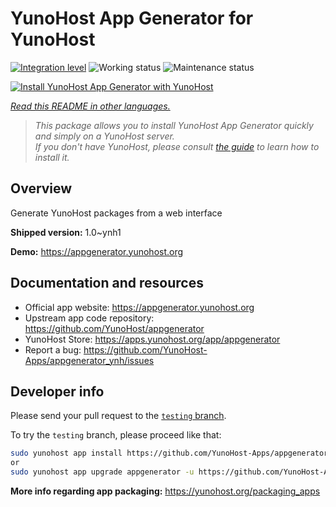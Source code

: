 <!--
N.B.: This README was automatically generated by <https://github.com/YunoHost/apps/tree/master/tools/readme_generator>
It shall NOT be edited by hand.
-->

# YunoHost App Generator for YunoHost

[![Integration level](https://dash.yunohost.org/integration/appgenerator.svg)](https://ci-apps.yunohost.org/ci/apps/appgenerator/) ![Working status](https://ci-apps.yunohost.org/ci/badges/appgenerator.status.svg) ![Maintenance status](https://ci-apps.yunohost.org/ci/badges/appgenerator.maintain.svg)

[![Install YunoHost App Generator with YunoHost](https://install-app.yunohost.org/install-with-yunohost.svg)](https://install-app.yunohost.org/?app=appgenerator)

*[Read this README in other languages.](./ALL_README.md)*

> *This package allows you to install YunoHost App Generator quickly and simply on a YunoHost server.*  
> *If you don't have YunoHost, please consult [the guide](https://yunohost.org/install) to learn how to install it.*

## Overview

Generate YunoHost packages from a web interface


**Shipped version:** 1.0~ynh1

**Demo:** <https://appgenerator.yunohost.org>
## Documentation and resources

- Official app website: <https://appgenerator.yunohost.org>
- Upstream app code repository: <https://github.com/YunoHost/appgenerator>
- YunoHost Store: <https://apps.yunohost.org/app/appgenerator>
- Report a bug: <https://github.com/YunoHost-Apps/appgenerator_ynh/issues>

## Developer info

Please send your pull request to the [`testing` branch](https://github.com/YunoHost-Apps/appgenerator_ynh/tree/testing).

To try the `testing` branch, please proceed like that:

```bash
sudo yunohost app install https://github.com/YunoHost-Apps/appgenerator_ynh/tree/testing --debug
or
sudo yunohost app upgrade appgenerator -u https://github.com/YunoHost-Apps/appgenerator_ynh/tree/testing --debug
```

**More info regarding app packaging:** <https://yunohost.org/packaging_apps>
